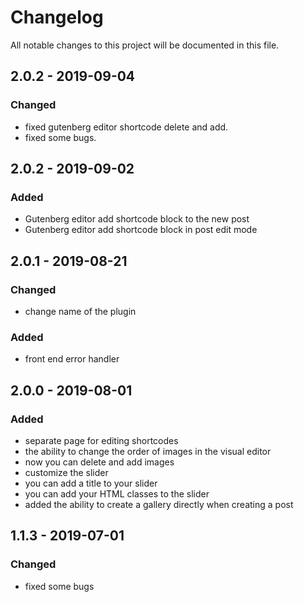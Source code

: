 # Changelog

All notable changes to this project will be documented in this file.

## 2.0.2 - 2019-09-04

### Changed

*  fixed gutenberg editor shortcode delete and add.
*  fixed some bugs. 

## 2.0.2 - 2019-09-02

### Added

*   Gutenberg editor add shortcode block to the new post
*   Gutenberg editor add shortcode block in post edit mode


## 2.0.1 - 2019-08-21

### Changed

*   change name of the plugin

### Added

*   front end error handler

## 2.0.0 - 2019-08-01

### Added

*  separate page for editing shortcodes
*  the ability to change the order of images in the visual editor
*  now you can delete and add images
*  customize the slider
*  you can add a title to your slider
*  you can add your HTML classes to the slider
*  added the ability to create a gallery directly when creating a post

## 1.1.3 - 2019-07-01

### Changed

*  fixed some bugs

